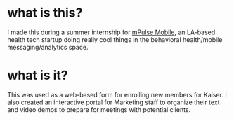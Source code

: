 # what is this?
I made this during a summer internship for [mPulse Mobile](https://mpulsemobile.com), an LA-based health tech startup doing really cool things in the behavioral health/mobile messaging/analytics space.

# what is it?
This was used as a web-based form for enrolling new members for Kaiser. I also created an interactive portal for Marketing staff to organize their text and video demos to prepare for meetings with potential clients.
